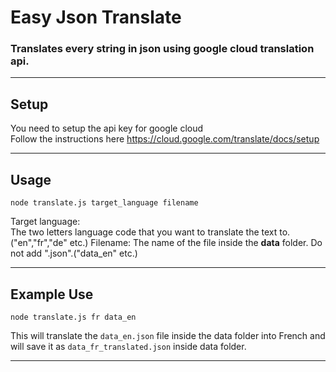 # Easy Json Translate
### Translates every string in json using google cloud translation api.
---
## Setup
You need to setup the api key for google cloud  
Follow the instructions here https://cloud.google.com/translate/docs/setup

---
## Usage
```
node translate.js target_language filename
```
Target language:  
The two letters language code that you want to translate the text to. ("en","fr","de" etc.)
Filename:
The name of the file inside the **data** folder. Do not add ".json".("data_en" etc.)

---
## Example Use
```
node translate.js fr data_en
```
This will translate the `data_en.json` file inside the data folder into French and will save it as `data_fr_translated.json` inside data folder.  

---
